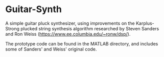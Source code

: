 # Guitar-Synth
A simple guitar pluck synthesizer, using improvements on the Karplus-Strong plucked string synthesis algorithm researched by Steven Sanders and Ron Weiss (https://www.ee.columbia.edu/~ronw/dsp/).

The prototype code can be found in the MATLAB directory, and includes some of Sanders' and Weiss' original code.
